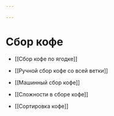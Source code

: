 ```yaml
---

---
```

# Сбор кофе
- [[Сбор кофе по ягодке]]
- [[Ручной сбор кофе со всей ветки]]
- [[Машинный сбор кофе]]

- [[Сложности в сборе кофе]]

- [[Сортировка кофе]]

